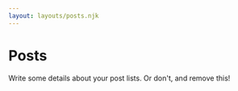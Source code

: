 ```yaml
---
layout: layouts/posts.njk
---
```


# Posts

Write some details about your post lists. Or don't, and remove this!